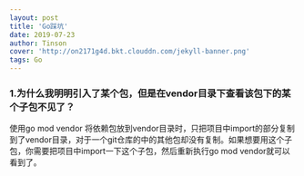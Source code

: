 ```yaml
---
layout: post
title: 'Go踩坑'
date: 2019-07-23
author: Tinson
cover: 'http://on2171g4d.bkt.clouddn.com/jekyll-banner.png'
tags: Go
---
```


### 1.为什么我明明引入了某个包，但是在vendor目录下查看该包下的某个子包不见了？
使用go mod vendor 将依赖包放到vendor目录时，只把项目中import的部分复制到了vendor目录，对于一个git仓库的中的其他包却没有复制。如果想要用这个子包，你需要把项目中import一下这个子包，然后重新执行go mod vendor就可以看到了。




